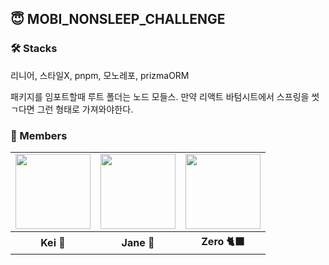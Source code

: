 ## 😇 MOBI_NONSLEEP_CHALLENGE

### 🛠️ Stacks

리니어, 스타일X, pnpm, 모노레포, prizmaORM

패키지를 임포트할때 루트 폴더는 노드 모들스. 만약 리액트 바텀시트에서 스프링을 썻ㄱ다면 그런 형태로 가져와야한다.

### 👥 Members

<table>
  <tr>
    <td>
      <a href="https://github.com/yesoryeseul">
        <img src="https://avatars.githubusercontent.com/u/123865139?v=4" width="120px" height="120px"/>
      </a>
    </td>
    <td>
      <a href="https://github.com/JeongwooHam">
        <img src="https://avatars.githubusercontent.com/u/123251211?v=4" width="120px" height="120px"/>
      </a>
    </td>
    <td>
      <a href="https://github.com/Jihyeong00">
        <img src="https://avatars.githubusercontent.com/u/115636461?v=4" width="120px" height="120px"/>
      </a>
    </td>
  </tr>
  <tr>
    <th>
      Kei 👑
    </th>
    <th>
      Jane 👾
    </th>
    <th>
      Zero 🐈‍⬛
    </th>
  </tr>
</table>
